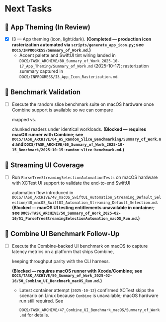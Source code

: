 # Next Tasks

## 🎨 App Theming (In Review)

- [x] I3 — App theming (icon, light/dark). **(Completed — production icon rasterization automated via `scripts/generate_app_icon.py`; see `DOCS/INPROGRESS/Summary_of_Work.md`.)**
  - Accent palette and SwiftUI tint wiring landed in `DOCS/TASK_ARCHIVE/80_Summary_of_Work_2025-10-17_App_Theming/Summary_of_Work.md` (2025-10-17); rasterization summary captured in `DOCS/INPROGRESS/I3_App_Icon_Rasterization.md`.

## 🔭 Benchmark Validation

- [ ] Execute the random slice benchmark suite on macOS hardware once Combine support is available so we can compare

  mapped vs.

  chunked readers under identical workloads. **(Blocked — requires macOS runner with Combine; see `DOCS/TASK_ARCHIVE/64_A5_Random_Slice_Benchmarking/Summary_of_Work.md` and
  `DOCS/TASK_ARCHIVE/65_Summary_of_Work_2025-10-15_Benchmark/2025-10-15-random-slice-benchmark.md`.)**

## 🧪 Streaming UI Coverage

- [ ] Run `ParseTreeStreamingSelectionAutomationTests` on macOS hardware with XCTest UI support to validate the end-to-end SwiftUI

  automation flow introduced in `DOCS/TASK_ARCHIVE/48_macOS_SwiftUI_Automation_Streaming_Default_Selection/48_macOS_SwiftUI_Automation_Streaming_Default_Selection.md`.
  **(Blocked — macOS UI testing entitlements unavailable in container; see `DOCS/TASK_ARCHIVE/50_Summary_of_Work_2025-02-16/51_ParseTreeStreamingSelectionAutomation_macOS_Run.md`.)**

## 🔬 Combine UI Benchmark Follow-Up

- [ ] Execute the Combine-backed UI benchmark on macOS to capture latency metrics on a platform that ships Combine,

  keeping throughput parity with the CLI harness.

  **(Blocked — requires macOS runner with Xcode/Combine; see `DOCS/TASK_ARCHIVE/50_Summary_of_Work_2025-02-16/50_Combine_UI_Benchmark_macOS_Run.md`.)**

  - Latest container attempt (`2025-10-12`) confirmed XCTest skips the scenario on Linux because `Combine` is unavailable; macOS hardware run still required. See

    `DOCS/TASK_ARCHIVE/47_Combine_UI_Benchmark_macOS/Summary_of_Work.md` for details.
